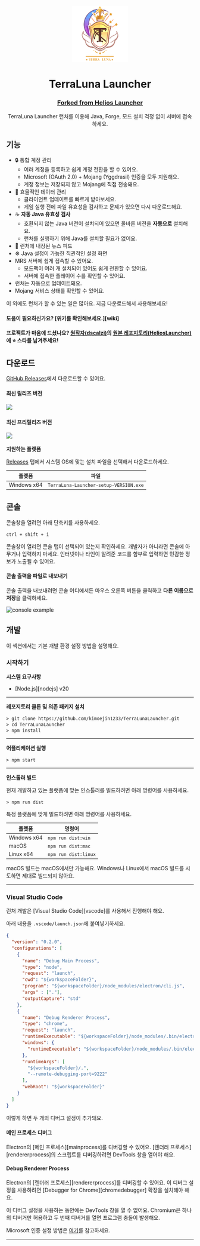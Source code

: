 <p align="center"><img src="./app/assets/images/Icon.png" width="150px" height="150px" alt="TerraLuna"></p>

<h1 align="center">TerraLuna Launcher</h1>

<h3 align="center"><a href="https://github.com/dscalzi/HeliosLauncher">Forked from Helios Launcher</a></h3>

<p align="center">TerraLuna Launcher 런처를 이용해 Java, Forge, 모드 설치 걱정 없이 서버에 접속하세요.</p>

## 기능

* 🔒 통합 계정 관리
  * 여러 계정을 등록하고 쉽게 계정 전환을 할 수 있어요.
  * Microsoft (OAuth 2.0) + Mojang (Yggdrasil) 인증을 모두 지원해요.
  * 계정 정보는 저장되지 않고 Mojang에 직접 전송돼요.
* 📂 효율적인 데이터 관리
  * 클라이언트 업데이트를 빠르게 받아보세요.
  * 게임 실행 전에 파일 유효성을 검사하고 문제가 있으면 다시 다운로드해요.
* ☕ **자동 Java 유효성 검사**
  * 호환되지 않는 Java 버전이 설치되어 있으면 올바른 버전을 **자동으로** 설치해요.
  * 런처를 실행하기 위해 Java를 설치할 필요가 없어요.
* 📰 런처에 내장된 뉴스 피드
* ⚙️ Java 설정이 가능한 직관적인 설정 화면
* MRS 서버에 쉽게 접속할 수 있어요.
  * 모드팩이 여러 개 설치되어 있어도 쉽게 전환할 수 있어요.
  * 서버에 접속한 플레이어 수를 확인할 수 있어요.
* 런처는 자동으로 업데이트돼요.
* Mojang 서비스 상태를 확인할 수 있어요.

이 외에도 런처가 할 수 있는 일은 많아요. 지금 다운로드해서 사용해보세요!

#### 도움이 필요하신가요? [위키를 확인해보세요.][wiki]

#### 프로젝트가 마음에 드셨나요? [원작자(dscalzi)](https://github.com/dscalzi)의 [원본 레포지토리(HeliosLauncher)](https://github.com/dscalzi/HeliosLauncher)에 ⭐ 스타를 남겨주세요!

## 다운로드

[GitHub Releases](https://github.com/kimoejin1233/TerraLunaLauncher/releases)에서 다운로드할 수 있어요.

#### 최신 릴리즈 버전

[![](https://img.shields.io/github/v/release/peunsu/MRSLauncher?style=flat-square)](https://github.com/peunsu/MRSLauncher/releases/latest)

#### 최신 프리릴리즈 버전

[![](https://img.shields.io/github/v/release/peunsu/MRSLauncher?include_prereleases&style=flat-square&label=pre-release)](https://github.com/kimoejin1233/TerraLunaLauncher/releases)

**지원하는 플랫폼**

[Releases](https://github.com/kimoejin1233/TerraLunaLauncher/releases) 탭에서 시스템 OS에 맞는 설치 파일을 선택해서 다운로드하세요.

| 플랫폼 | 파일 |
| -------- | ---- |
| Windows x64 | `TerraLuna-Launcher-setup-VERSION.exe` |
[^1]: macOS 설치 파일은 서명되지 않아서 보안 경고가 뜰 수 있으며 정상 작동을 보장하지 않아요.

## 콘솔

콘솔창을 열려면 아래 단축키를 사용하세요.

```console
ctrl + shift + i
```

콘솔창이 열리면 콘솔 탭이 선택되어 있는지 확인하세요. 개발자가 아니라면 콘솔에 아무거나 입력하지 마세요. 인터넷이나 타인이 알려준 코드를 함부로 입력하면 민감한 정보가 노출될 수 있어요.

#### 콘솔 출력을 파일로 내보내기

콘솔 출력을 내보내려면 콘솔 어디에서든 마우스 오른쪽 버튼을 클릭하고 **다른 이름으로 저장**을 클릭하세요.

![console example](https://i.imgur.com/ry2Disn.png)


## 개발

이 섹션에서는 기본 개발 환경 설정 방법을 설명해요.

### 시작하기

**시스템 요구사항**

* [Node.js][nodejs] v20

---

**레포지토리 클론 및 의존 패키지 설치**

```console
> git clone https://github.com/kimoejin1233/TerraLunaLauncher.git
> cd TerraLunaLauncher
> npm install
```

---

**어플리케이션 실행**

```console
> npm start
```

---

**인스톨러 빌드**

현재 개발하고 있는 플랫폼에 맞는 인스톨러를 빌드하려면 아래 명령어를 사용하세요.

```console
> npm run dist
```

특정 플랫폼에 맞게 빌드하려면 아래 명령어를 사용하세요.

| 플랫폼    | 명령어              |
| ----------- | -------------------- |
| Windows x64 | `npm run dist:win`   |
| macOS       | `npm run dist:mac`   |
| Linux x64   | `npm run dist:linux` |

macOS 빌드는 macOS에서만 가능해요. Windows나 Linux에서 macOS 빌드를 시도하면 제대로 빌드되지 않아요.

---

### Visual Studio Code

런처 개발은 [Visual Studio Code][vscode]를 사용해서 진행해야 해요.

아래 내용을 `.vscode/launch.json`에 붙여넣기하세요.

```JSON
{
  "version": "0.2.0",
  "configurations": [
    {
      "name": "Debug Main Process",
      "type": "node",
      "request": "launch",
      "cwd": "${workspaceFolder}",
      "program": "${workspaceFolder}/node_modules/electron/cli.js",
      "args" : ["."],
      "outputCapture": "std"
    },
    {
      "name": "Debug Renderer Process",
      "type": "chrome",
      "request": "launch",
      "runtimeExecutable": "${workspaceFolder}/node_modules/.bin/electron",
      "windows": {
        "runtimeExecutable": "${workspaceFolder}/node_modules/.bin/electron.cmd"
      },
      "runtimeArgs": [
        "${workspaceFolder}/.",
        "--remote-debugging-port=9222"
      ],
      "webRoot": "${workspaceFolder}"
    }
  ]
}
```

이렇게 하면 두 개의 디버그 설정이 추가돼요.

#### 메인 프로세스 디버그

Electron의 [메인 프로세스][mainprocess]를 디버깅할 수 있어요. [렌더러 프로세스][rendererprocess]의 스크립트를 디버깅하려면 DevTools 창을 열어야 해요.

#### Debug Renderer Process

Electron의 [렌더러 프로세스][rendererprocess]를 디버깅할 수 있어요. 이 디버그 설정을 사용하려면 [Debugger for Chrome][chromedebugger] 확장을 설치해야 해요.

이 디버그 설정을 사용하는 동안에는 DevTools 창을 열 수 없어요. Chromium은 하나의 디버거만 허용하고 두 번째 디버거를 열면 프로그램 충돌이 발생해요.

Microsoft 인증 설정 방법은 [여기](https://github.com/dscalzi/HeliosLauncher/blob/master/docs/MicrosoftAuth.md)를 참고하세요.

---
